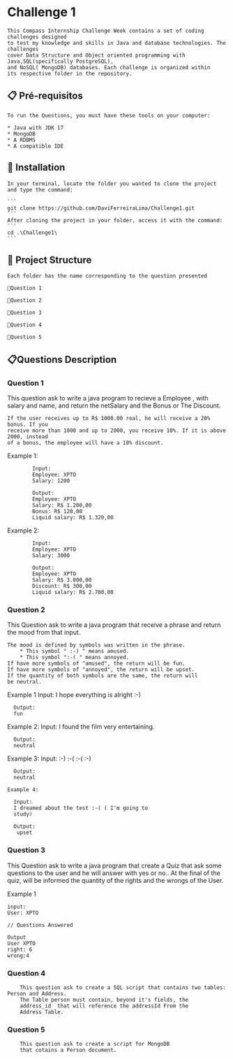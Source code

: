 # Challenge 1
    This Compass Internship Challenge Week contains a set of coding challenges designed 
    to test my knowledge and skills in Java and database technologies. The challenges
    cover Data Structure and Object oriented programming with Java,SQL(specifically PostgreSQL),
    and NoSQL( MongoDB) databases. Each challenge is organized within
    its respective folder in the repository.  
  
  
## 📋 Pré-requisitos

    To run the Questions, you must have these tools on your computer:

    * Java with JDK 17
    * MongoDB
    * A RDBMS 
    * A compatible IDE
  

## 🔧 Installation

    In your terminal, locate the folder you wanted to clone the project and type the command:

    ```
    git clone https://github.com/DaviFerreiraLima/Challenge1.git
    ```
    After cloning the project in your folder, access it with the command:
    ```
    cd .\Challenge1\
    ```
## 📂 Project Structure
    Each folder has the name corresponding to the question presented

    📁Question 1 
      
    📁Question 2

    📁Question 3

    📁Question 4

    📁Question 5

  
  ## 📋Questions Description
  
   ### Question 1

   This question ask to write a java program to recieve a Employee , with salary and name, 
   and return the netSalary and the Bonus or The Discount.
   
    If the user receives up to R$ 1000.00 real, he will receive a 20% bonus. If you
    receive more than 1000 and up to 2000, you receive 10%. If it is above 2000, instead
    of a bonus, the employee will have a 10% discount.
    
   Example 1:
        
            Input:
            Employee: XPTO
            Salary: 1200

            Output:
            Employee: XPTO
            Salary: R$ 1.200,00
            Bonus: R$ 120,00
            Liquid salary: R$ 1.320,00
            
   Example 2:
        
            Input:
            Employee: XPTO
            Salary: 3000

            Output:
            Employee: XPTO
            Salary: R$ 3.000,00
            Discount: R$ 300,00
            Liquid salary: R$ 2.700,00

        
          

   ### Question 2
   
   This Question ask to write a java program that receive a phrase and return the mood from that input.
   
    The mood is defined by symbols was written in the phrase.
        * This symbol " :-) " means amused.
        * This symbol ":-( " means annoyed.
    If have more symbols of "amused", the return will be fun.
    If have more symbols of "annoyed", the return will be upset.
    If the quantity of both symbols are the same, the return will 
    be neutral.
    
   Example 1
      Input:
      I hope everything is alright :-) 
      
      Output:
      fun
      
   Example 2:
      Input:
      I found the film very entertaining. 
      
      Output:
      neutral
      
   Example 3:
      Input:
      :-) :-( :-( :-)
      
      Output:
      neutral
      
    Example 4:
    
      Input:
      I dreamed about the test :-( ( I'm going to
      study)
      
      Output:
       upset

   ### Question 3
   This Question ask to write a java program that create a Quiz that
      ask some questions to the user and he will answer with yes or no.. At the final
      of the quiz, will be informed the quantity of the rights and the
      wrongs of the User.
      
   Example 1
   
    input:
    User: XPTO
    
    // Questions Answered
    
    Output
    User XPTO
    right: 6
    wrong:4
      

   ### Question 4
        This question ask to create a SQL script that contains two tables: Person and Address.
        The Table person must contain, beyond it's fields, the 
        address_id  that will reference the addressId From the
        Address Table.

   ### Question 5
        This question ask to create a script for MongoDB 
        that cotains a Person document.
    